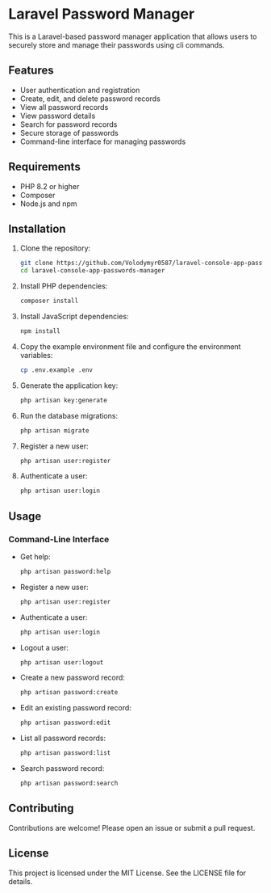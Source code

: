 # Laravel Password Manager

This is a Laravel-based password manager application that allows users to securely store and manage their passwords using cli commands.

## Features

- User authentication and registration
- Create, edit, and delete password records
- View all password records
- View password details
- Search for password records
- Secure storage of passwords
- Command-line interface for managing passwords


## Requirements

- PHP 8.2 or higher
- Composer
- Node.js and npm

## Installation

1. Clone the repository:
    ```sh
    git clone https://github.com/Volodymyr0587/laravel-console-app-passwords-manager
    cd laravel-console-app-passwords-manager
    ```

2. Install PHP dependencies:
    ```sh
    composer install
    ```

3. Install JavaScript dependencies:
    ```sh
    npm install
    ```

4. Copy the example environment file and configure the environment variables:
    ```sh
    cp .env.example .env
    ```

5. Generate the application key:
    ```sh
    php artisan key:generate
    ```

6. Run the database migrations:
    ```sh
    php artisan migrate
    ```
7. Register a new user:
    ```sh
    php artisan user:register
    ```
8. Authenticate a user:
    ```sh
    php artisan user:login
    ```

## Usage

### Command-Line Interface

- Get help:
    ```sh
    php artisan password:help
    ```
- Register a new user:
    ```sh
    php artisan user:register
    ```
- Authenticate a user:
    ```sh
    php artisan user:login
    ```
- Logout a user:
    ```sh
    php artisan user:logout
    ```

- Create a new password record:
    ```sh
    php artisan password:create
    ```

- Edit an existing password record:
    ```sh
    php artisan password:edit
    ```

- List all password records:
    ```sh
    php artisan password:list
    ```

- Search password record:
    ```sh
    php artisan password:search
    ```

## Contributing

Contributions are welcome! Please open an issue or submit a pull request.

## License

This project is licensed under the MIT License. See the LICENSE file for details.
